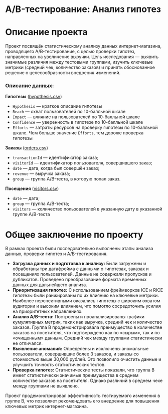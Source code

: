 # A/B-тестирование: Анализ гипотез

# Описание проекта
Проект посвящён статистическому анализу данных интернет-магазина, проводящего A/B-тестирование, с целью проверки гипотез, направленных на увеличение выручки. Цель исследования — выявить значимые различия между тестовыми группами, изучить ключевые метрики (средний чек, количество заказов) и принять обоснованное решение о целесообразности внедрения изменений.

### Описание данных:
**Гипотезы** ([hypothesis.csv](https://github.com/serobabov/practicum.yandex/blob/182fc878ae0b942ffd12e9c813f945a104c1a819/ab_test/hypothesis.csv))
- `Hypothesis` — краткое описание гипотезы
- `Reach` — охват пользователей по 10-балльной шкале
- `Impact` — влияние на пользователей по 10-балльной шкале
- `Confidence` — уверенность в гипотезе по 10-балльной шкале
- `Efforts` — затраты ресурсов на проверку гипотезы по 10-балльной шкале. Чем больше значение `Efforts`, тем дороже проверка гипотезы

**Заказы** ([orders.csv](https://github.com/serobabov/practicum.yandex/blob/182fc878ae0b942ffd12e9c813f945a104c1a819/ab_test/orders.csv))
-  `transactionId` — идентификатор заказа;
- `visitorId` — идентификатор пользователя, совершившего заказ;
- `date` — дата, когда был совершён заказ;
- `revenue` — выручка заказа;
-  `group` — группа A/B-теста, в которую попал заказ.

**Посещения** ([visitors.csv](https://github.com/serobabov/practicum.yandex/blob/182fc878ae0b942ffd12e9c813f945a104c1a819/ab_test/visitors.csv))
- `date` — дата;
-  `group` — группа A/B-теста;
- `visitors` — количество пользователей в указанную дату в указанной группе A/B-теста

# Общее заключение по проекту
В рамках проекта были последовательно выполнены этапы анализа данных, проверки гипотез и A/B-тестирования.

*   **Загрузка данных и подготовка к анализу:**
Были загружены и обработаны три датафрейма с данными о гипотезах, заказах и посещениях пользователей. Данные не содержали пропусков и дубликатов. Проведено преобразование формата временных данных для дальнейшего анализа.
*   **Приоритизация гипотез:**
С использованием фреймворков ICE и RICE гипотезы были ранжированы по их влиянию на ключевые метрики. Наиболее перспективными оказались гипотезы с широким охватом аудитории и высоким влиянием, что помогло сосредоточить усилия на приоритетных направлениях.
*   **Анализ A/B-теста:**
Построены и проанализированы графики кумулятивных метрик, таких как выручка, средний чек и количество заказов. Группа B продемонстрировала преимущество в количестве заказов на посетителя, что подтверждено как по «сырым», так и по «очищенным» данным. Средний чек между группами статистически не отличался.
*   **Выявление аномалий:**
Определены и исключены аномальные пользователи, совершившие более 3 заказов, и заказы со стоимостью выше 30,000 рублей. Это позволило очистить данные и улучшить точность статистических тестов.
*   **Проверка гипотез:**
Статистические тесты показали, что группа B имеет статистически значимые преимущества в среднем количестве заказов на посетителя. Однако различий в среднем чеке между группами не выявлено.

Проект продемонстрировал эффективность тестируемого изменения в группе B, что позволяет рекомендовать его внедрение для повышения ключевых метрик интернет-магазина.
